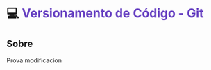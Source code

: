 # 💻 <span style="color: #6842c2"> Versionamento de Código - Git </span>

## Sobre
Prova modificacion


